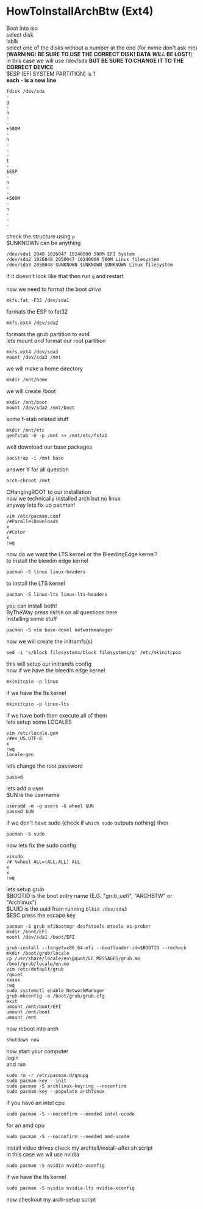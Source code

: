 # HowToInstallArchBtw (Ext4)

Boot into iso<br>
select disk<br>
lsblk<br>
select one of the disks without a number at the end (for nvme don't ask me) (**WARNING: BE SURE TO USE THE CORRECT DISK! DATA _WILL_ BE LOST!**)<br>
in this case we will use /dev/sda **BUT BE SURE TO CHANGE IT TO THE CORRECT DEVICE**<br>
$ESP (EFI SYSTEM PARTITION) is 1<br>
**each `-` is a new line**<br>
```
fdisk /dev/sda
-
g
-
n
-
-
+500M
-
n
-
-
-
t
-
$ESP
-
n
-
-
+500M
-
n
-
-
-
```

check the structure using `p`<br>
$UNKNOWN can be anything<br>
```
/dev/sda1 2048 1026047 10240000 500M EFI System
/dev/sda2 1026048 2050047 10240000 500M Linux filesystem
/dev/sda3 2050048 $UNKNOWN $UNKNOWN $UNKNOWN Linux filesystem
```

if it doesn't look like that then run `q` and restart<br>
<br>
now we need to format the boot _drive_<br>
```
mkfs.fat -F32 /dev/sda1
```
formats the ESP to fat32<br>
```
mkfs.ext4 /dev/sda2
```
formats the grub partition to ext4<br>
lets mount _and_ format our root partition<br>
```
mkfs.ext4 /dev/sda3
mount /dev/sda3 /mnt
```
we will make a home directory<br>
```
mkdir /mnt/home
```
we will create /boot<br>
```
mkdir /mnt/boot
mount /dev/sda2 /mnt/boot
```
some f-stab related stuff<br>
```
mkdir /mnt/etc
genfstab -U -p /mnt >> /mnt/etc/fstab
```
well download our base packages<br>
```
pacstrap -i /mnt base
```
answer Y for all question<br>
```
arch-chroot /mnt
```
CHangingROOT to our installation<br>
now we technically installed arch but no linux<br>
anyway lets fix up pacman!<br>
```
vim /etc/pacman.conf
/#ParallelDownloads
x
/#Color
x
:wq
```
now do we want the LTS kernel or the BleedingEdge kernel?<br>
to install the bleedin edge kernel<br>
```
pacman -S linux linux-headers
```
to install the LTS kernel<br>
```
pacman -S linux-lts linux-lts-headers
```
you can install both!<br>
ByTheWay press `ENTER` on all questions here<br>
installing some stuff<br>
```
pacman -S vim base-devel networkmanager
```
now we will create the initramfs(s)<br>
```
sed -i 's/block filesystems/block filesystems/g' /etc/mkinitcpio
```
this will setup our initramfs config<br>
now if we have the bleedin edge kernel<br>
```
mkinitcpio -p linux
```
if we have the lts kernel<br>
```
mkinitcpio -p linux-lts
```
if we have both then execute all of them<br>
lets setup some LOCALES<br>
```
vim /etc/locale.gen
/#en_US.UTF-8
x
:wq
locale-gen
```
lets change the root password<br>
```
passwd
```
lets add a user<br>
$UN is the username<br>
```
useradd -m -g users -G wheel $UN
passwd $UN
```
if we don't have sudo (check if `which sudo` outputs nothing) then<br>
```
pacman -S sudo
```
now lets fix the sudo config<br>
```
visudo
/# %wheel ALL=(ALL:ALL) ALL
x
x
:wq
```
lets setup grub<br>
$BOOTID is the boot entry name (E.G. "grub_uefi", "ARCHBTW" or "Archlinux")<br>
$UUID is the uuid from running `blkid /dev/sda3`<br>
$ESC press the escape key
```
pacman -S grub efibootmgr dosfstools mtools os-prober
mkdir /boot/EFI
mount /dev/sda1 /boot/EFI

grub-install --target=x86_64-efi --bootloader-id=$BOOTID --recheck
mkdir /boot/grub/locale
cp /usr/share/locale/en\@quot/LC_MESSAGES/grub.mo /boot/grub/locale/en.mo
vim /etc/default/grub
/quiet
xxxxx
:wq
sudo systemctl enable NetworkManager
grub-mkconfig -o /boot/grub/grub.cfg
exit
umount /mnt/boot/EFI
umount /mnt/boot
umount /mnt
```
now reboot into arch<br>
```
shutdown now
```
now start your computer<br>
login<br>
and run<br>
```
sudo rm -r /etc/pacman.d/gnupg
sudo pacman-key --init
sudo pacman -S archlinux-keyring --noconfirm
sudo pacman-key --populate archlinux
```
if you have an intel cpu<br>
```
sudo pacman -S --noconfirm --needed intel-ucode
```
for an amd cpu<br>
```
sudo pacman -S --noconfirm --needed amd-ucode
```
install video drives check my archtall/install-after.sh script<br>
in this case we wil use nvidia<br>
```
sudo pacman -S nvidia nvidia-xconfig
```
if we have the lts kernel<br>
```
sudo pacman -S nvidia nvidia-lts nvidia-xconfig
```
now checkout my arch-setup script
